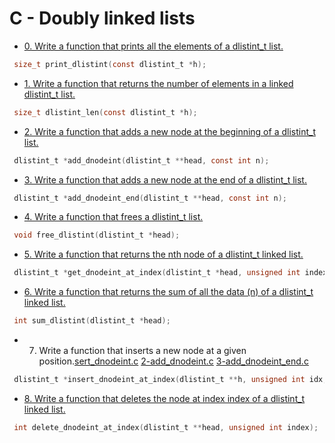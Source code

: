 # C - Doubly linked lists

- [0. Write a function that prints all the elements of a dlistint_t list.](int_dlistint.c)
```c
 size_t print_dlistint(const dlistint_t *h);
```

- [1. Write a function that returns the number of elements in a linked dlistint_t list.](istint_len.c)
```c
 size_t dlistint_len(const dlistint_t *h);
```

- [2. Write a function that adds a new node at the beginning of a dlistint_t list.](d_dnodeint.c)
```c
 dlistint_t *add_dnodeint(dlistint_t **head, const int n);
```

- [3. Write a function that adds a new node at the end of a dlistint_t list.](d_dnodeint_end.c)
```c
 dlistint_t *add_dnodeint_end(dlistint_t **head, const int n);
```

- [4. Write a function that frees a dlistint_t list.](ee_dlistint.c)
```c
 void free_dlistint(dlistint_t *head);
```

- [5. Write a function that returns the nth node of a dlistint_t linked list.](t_dnodeint.c)
```c
 dlistint_t *get_dnodeint_at_index(dlistint_t *head, unsigned int index);
```

- [6. Write a function that returns the sum of all the data (n) of a dlistint_t linked list.](m_dlistint.c)
```c
 int sum_dlistint(dlistint_t *head);
```

- 7. Write a function that inserts a new node at a given position.[sert_dnodeint.c](sert_dnodeint.c) [2-add_dnodeint.c](2-add_dnodeint.c) [3-add_dnodeint_end.c](3-add_dnodeint_end.c) 
```c
 dlistint_t *insert_dnodeint_at_index(dlistint_t **h, unsigned int idx, int n);
```

- [8. Write a function that deletes the node at index index of a dlistint_t linked list.](lete_dnodeint.c)
```c
 int delete_dnodeint_at_index(dlistint_t **head, unsigned int index);
```
